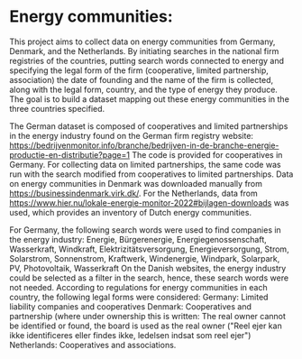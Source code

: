 # Energy communities:
This project aims to collect data on energy communities from Germany, Denmark, and the Netherlands. By initiating searches in the national firm registries of the countries, putting search words connected to energy and specifying the legal form of the firm (cooperative, limited partnership, association) the date of founding and the name of the firm is collected, along with the legal form, country, and the type of energy they produce. The goal is to build a dataset mapping out these energy communities in the three countries specified. 

The German dataset is composed of cooperatives and limited partnerships in the energy industry found on the German firm registry website: https://bedrijvenmonitor.info/branche/bedrijven-in-de-branche-energie-productie-en-distributie?page=1 
The code is provided for cooperatives in Germany. For collecting data on limited partnerships, the same code was run with the search modified from cooperatives to limited partnerships. 
Data on energy communities in Denmark was downloaded manually from https://businessindenmark.virk.dk/. For the Netherlands, data from https://www.hier.nu/lokale-energie-monitor-2022#bijlagen-downloads was used, which provides an inventory of Dutch energy communities.

For Germany, the following search words were used to find companies in the energy industry: Energie, Bürgerenergie, Energiegenossenschaft, Wasserkraft, Windkraft, Elektrizitätsversorgung, Energieversorgung, Strom, Solarstrom, Sonnenstrom, Kraftwerk, Windenergie, Windpark, Solarpark, PV, Photovoltaik, Wasserkraft
On the Danish websites, the energy industry could be selected as a filter in the search, hence, these search words were not needed. According to regulations for energy communities in each country, the following legal forms were considered: 
    Germany: Limited liability companies and cooperatives
    Denmark: Cooperatives and partnership (where under ownership this is written: The real owner cannot be identified or found,
the board is used as the real owner ("Reel ejer kan ikke identificeres eller findes ikke, ledelsen
indsat som reel ejer")
    Netherlands: Cooperatives and associations. 


